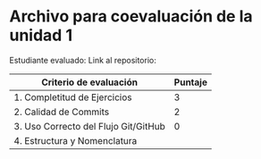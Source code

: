 # Archivo para coevaluación de la unidad 1

Estudiante evaluado:
Link al repositorio:

|Criterio de evaluación|Puntaje|
|---|---|
|1. Completitud de Ejercicios   | 3|  
|2. Calidad de Commits          | 2|
|3. Uso Correcto del Flujo Git/GitHub| 0|
|4. Estructura y Nomenclatura   | |
